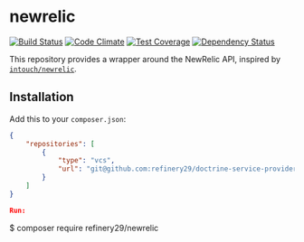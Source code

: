 # newrelic

[![Build Status](https://magnum.travis-ci.com/refinery29/newrelic.svg?token=WxyzZysW5QK9hWX3J4Yg&branch=master)](https://magnum.travis-ci.com/refinery29/newrelic)
[![Code Climate](https://codeclimate.com/repos/56138bd8e30ba004d2001775/badges/ddbe21a804cf7cd8748a/gpa.svg)](https://codeclimate.com/repos/56138bd8e30ba004d2001775/feed)
[![Test Coverage](https://codeclimate.com/repos/56138bd8e30ba004d2001775/badges/ddbe21a804cf7cd8748a/coverage.svg)](https://codeclimate.com/repos/56138bd8e30ba004d2001775/coverage)
[![Dependency Status](https://www.versioneye.com/user/projects/561390b2a1933400150003a2/badge.svg?style=flat)](https://www.versioneye.com/user/projects/561390b2a1933400150003a2)

This repository provides a wrapper around the NewRelic API, inspired by [`intouch/newrelic`](https://github.com/In-Touch/newrelic). 

## Installation

Add this to your `composer.json`:

```json
{
    "repositories": [
        {
            "type": "vcs",
            "url": "git@github.com:refinery29/doctrine-service-provider"
        }
    ]
}

Run:

```
$ composer require refinery29/newrelic
```
